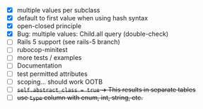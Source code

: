 - [x] multiple values per subclass
- [x] default to first value when using hash syntax
- [x] open-closed principle
- [x] Bug: multiple values: Child.all query (double-check)
- [ ] Rails 5 support (see rails-5 branch)
- [ ] rubocop-minitest
- [ ] more tests / examples
- [ ] Documentation
- [ ] test permitted attributes
- [ ] scoping… should work OOTB
- [ ] ~~`self.abstract_class = true` ➔ This results in separate tables~~
- [ ] ~~use `type` column with enum, int, string, etc.~~
